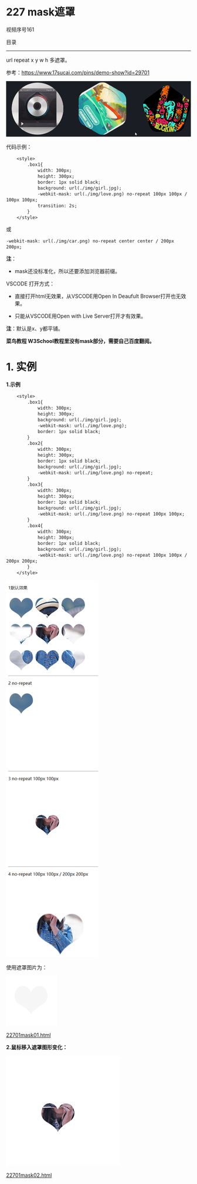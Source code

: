 # 227 mask遮罩

视频序号161

目录



***

url repeat x y w h 多遮罩。

参考：https://www.17sucai.com/pins/demo-show?id=29701

![2270001](img/2270001.gif)

代码示例：

```
    <style>
        .box1{
            width: 300px;
            height: 300px;
            border: 1px solid black;
            background: url(./img/girl.jpg);
            -webkit-mask: url(./img/love.png) no-repeat 100px 100px / 100px 100px;
            transition: 2s;
        }
    </style>
```

或

```
-webkit-mask: url(./img/car.png) no-repeat center center / 200px 200px;
```

**注**：

* mask还没标准化，所以还要添加浏览器前缀。

VSCODE 打开方式：

* 直接打开html无效果，从VSCODE用Open In Deaufult Browser打开也无效果。

* 只能从VSCODE用Open with Live Server打开才有效果。

**注**：默认是x、y都平铺。



**菜鸟教程 W3School教程里没有mask部分，需要自己百度翻阅。**

# 1. 实例

**1.示例**

```
    <style>
        .box1{
            width: 300px;
            height: 300px;
            background: url(./img/girl.jpg);
            -webkit-mask: url(./img/love.png);
            border: 1px solid black;
        }
        .box2{
            width: 300px;
            height: 300px;
            border: 1px solid black;
            background: url(./img/girl.jpg);
            -webkit-mask: url(./img/love.png) no-repeat;
        }
        .box3{
            width: 300px;
            height: 300px;
            border: 1px solid black;
            background: url(./img/girl.jpg);
            -webkit-mask: url(./img/love.png) no-repeat 100px 100px;
        }
        .box4{
            width: 300px;
            height: 300px;
            border: 1px solid black;
            background: url(./img/girl.jpg);
            -webkit-mask: url(./img/love.png) no-repeat 100px 100px / 200px 200px;
        }
    </style>
```

![2270101](img/2270101.png)

使用遮罩图片为：

![2270101-01](img/2270101-01.png)

 [22701mask01.html](22701mask01.html) 



**2.鼠标移入遮罩图形变化：**

![2270102](img/2270102.gif)

 [22701mask02.html](22701mask02.html) 